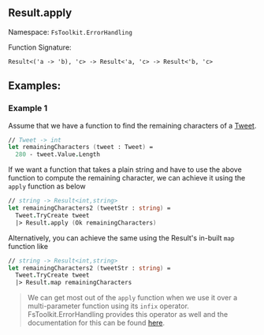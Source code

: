 ## Result.apply

Namespace: `FsToolkit.ErrorHandling`

Function Signature:

```
Result<('a -> 'b), 'c> -> Result<'a, 'c> -> Result<'b, 'c>
```

## Examples:

### Example 1

Assume that we have a function to find the remaining characters of a [Tweet](../result/map3.md#tweet).

```fsharp
// Tweet -> int
let remainingCharacters (tweet : Tweet) =
  280 - tweet.Value.Length
```

If we want a function that takes a plain string and have to use the above function to compute the remaining character, we can achieve it using the `apply` function as below

```fsharp
// string -> Result<int,string>
let remainingCharacters2 (tweetStr : string) =
  Tweet.TryCreate tweet
  |> Result.apply (Ok remainingCharacters)
```

Alternatively, you can achieve the same using the Result's in-built `map` function like

```fsharp
// string -> Result<int,string>
let remainingCharacters2 (tweetStr : string) =
  Tweet.TryCreate tweet
  |> Result.map remainingCharacters
```

> We can get most out of the `apply` function when we use it over a multi-parameter function using its `infix` operator. FsToolkit.ErrorHandling provides this operator as well and the documentation for this can be found [here](../result/operators.md#example-1).